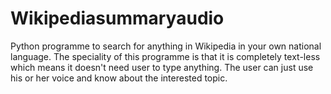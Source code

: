 # Wikipediasummaryaudio
Python programme to search for anything in Wikipedia in your own national language. The speciality of this programme is that it is completely text-less which means it doesn't need user to type anything. The user can just use his or her voice and know about the interested topic. 
